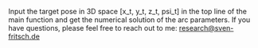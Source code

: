 Input the target pose in 3D space [x_t, y_t, z_t, psi_t] in the top line of the main function and get the numerical solution of the arc parameters.
If you have questions, please feel free to reach out to me: research@sven-fritsch.de
